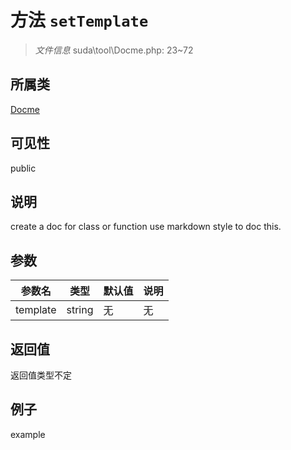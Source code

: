 # 方法 `setTemplate`



> *文件信息* suda\tool\Docme.php: 23~72

## 所属类 

[Docme](../Docme.md)

## 可见性

 public 

## 说明

create a doc for class or function
use markdown style to doc this.


## 参数


| 参数名 | 类型 | 默认值 | 说明 |
|--------|-----|-------|-------|
| template |  string | 无 | 无 |



## 返回值

返回值类型不定


## 例子

example